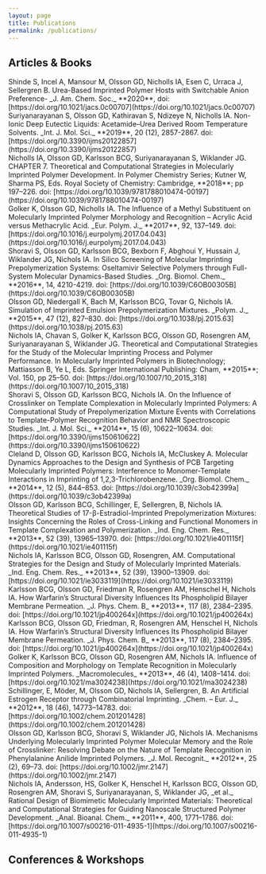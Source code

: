 ```yaml
---
layout: page
title: Publications
permalink: /publications/
---
```

<script type='text/javascript' src='https://d1bxh8uas1mnw7.cloudfront.net/assets/embed.js'></script>

## Articles & Books ##
<div data-badge-type='1' class='altmetric-embed' data-badge-popover='tight' data-doi="10.1021/jacs.0c00707"></div>
Shinde S, Incel A, Mansour M, Olsson GD, Nicholls IA, Esen C, Urraca J, Sellergren B. Urea-Based Imprinted Polymer Hosts with Switchable Anion Preference- _J. Am. Chem. Soc._ **2020**, doi: [https://doi.org/10.1021/jacs.0c00707](https://doi.org/10.1021/jacs.0c00707)

<div data-badge-type='1' class='altmetric-embed' data-badge-popover='tight' data-doi="10.3390/ijms20122857"></div>
Suriyanarayanan S, Olsson GD, Kathiravan S, Ndizeye N, Nicholls IA. Non-Ionic Deep Eutectic Liquids: Acetamide–Urea Derived Room Temperature Solvents. _Int. J. Mol. Sci._ **2019**, 20 (12), 2857-2867. doi: [https://doi.org/10.3390/ijms20122857](https://doi.org/10.3390/ijms20122857)

<div data-badge-type='1' class='altmetric-embed' data-badge-popover='tight' data-doi="10.1039/9781788010474-00197"></div>
Nicholls IA, Olsson GD, Karlsson BCG, Suriyanarayanan S, Wiklander JG. CHAPTER 7. Theoretical and Computational Strategies in Molecularly Imprinted Polymer Development. In Polymer Chemistry Series; Kutner W, Sharma PS, Eds. Royal Society of Chemistry: Cambridge, **2018**; pp 197–226. doi: [https://doi.org/10.1039/9781788010474-00197](https://doi.org/10.1039/9781788010474-00197)

<div data-badge-type='1' class='altmetric-embed' data-badge-popover='tight' data-doi="10.1016/j.eurpolymj.2017.04.043"></div>
Golker K, Olsson GD, Nicholls IA. The Influence of a Methyl Substituent on Molecularly Imprinted Polymer Morphology and Recognition – Acrylic Acid versus Methacrylic Acid. _Eur. Polym. J._ **2017**, 92, 137–149. doi: [https://doi.org/10.1016/j.eurpolymj.2017.04.043](https://doi.org/10.1016/j.eurpolymj.2017.04.043)

<div data-badge-type='1' class='altmetric-embed' data-badge-popover='tight' data-doi="10.1039/C6OB00305B"></div>
Shoravi S, Olsson GD, Karlsson BCG, Bexborn F, Abghoui Y, Hussain J, Wiklander JG, Nichols IA. In Silico Screening of Molecular Imprinting Prepolymerization Systems: Oseltamivir Selective Polymers through Full-System Molecular Dynamics-Based Studies. _Org. Biomol. Chem._ **2016**, 14, 4210-4219. doi: [https://doi.org/10.1039/C6OB00305B](https://doi.org/10.1039/C6OB00305B)

<div data-badge-type='1' class='altmetric-embed' data-badge-popover='tight' data-doi="10.1038/pj.2015.63"></div>
Olsson GD, Niedergall K, Bach M, Karlsson BCG, Tovar G, Nichols IA. Simulation of Imprinted Emulsion Prepolymerization Mixtures. _Polym. J._ **2015**, 47 (12), 827–830. doi: [https://doi.org/10.1038/pj.2015.63](https://doi.org/10.1038/pj.2015.63)

<div data-badge-type='1' class='altmetric-embed' data-badge-popover='tight' data-doi="10.1007/10_2015_318"></div>
Nichols IA, Chavan S, Golker K, Karlsson BCG, Olsson GD, Rosengren AM, Suriyanarayanan S, Wiklander JG. Theoretical and Computational Strategies for the Study of the Molecular Imprinting Process and Polymer Performance. In Molecularly Imprinted Polymers in Biotechnology; Mattiasson B, Ye L, Eds. Springer International Publishing: Cham, **2015**; Vol. 150, pp 25–50. doi: [https://doi.org/10.1007/10_2015_318](https://doi.org/10.1007/10_2015_318)

<div data-badge-type='1' class='altmetric-embed' data-badge-popover='tight' data-doi="10.3390/ijms150610622"></div>
Shoravi S, Olsson GD, Karlsson BCG, Nichols IA. On the Influence of Crosslinker on Template Complexation in Molecularly Imprinted Polymers: A Computational Study of Prepolymerization Mixture Events with Correlations to Template-Polymer Recognition Behavior and NMR Spectroscopic Studies. _Int. J. Mol. Sci._ **2014**, 15 (6), 10622–10634. doi: [https://doi.org/10.3390/ijms150610622](https://doi.org/10.3390/ijms150610622)

<div data-badge-type='1' class='altmetric-embed' data-badge-popover='tight' data-doi="10.1039/c3ob42399a"></div>
Cleland D, Olsson GD, Karlsson BCG, Nichols IA, McCluskey A. Molecular Dynamics Approaches to the Design and Synthesis of PCB Targeting Molecularly Imprinted Polymers: Interference to Monomer-Template Interactions in Imprinting of 1,2,3-Trichlorobenzene. _Org. Biomol. Chem._ **2014**, 12 (5), 844–853. doi: [https://doi.org/10.1039/c3ob42399a](https://doi.org/10.1039/c3ob42399a)

<div data-badge-type='1' class='altmetric-embed' data-badge-popover='tight' data-doi="10.1021/ie401115f"></div>
Olsson GD, Karlsson BCG, Schillinger, E, Sellergren, B, Nichols IA. Theoretical Studies of 17-β-Estradiol-Imprinted Prepolymerization Mixtures: Insights Concerning the Roles of Cross-Linking and Functional Monomers in Template Complexation and Polymerization. _Ind. Eng. Chem. Res._ **2013**, 52 (39), 13965–13970. doi: [https://doi.org/10.1021/ie401115f](https://doi.org/10.1021/ie401115f)

<div data-badge-type='1' class='altmetric-embed' data-badge-popover='tight' data-doi="10.1021/ie3033119"></div>
Nichols IA, Karlsson BCG, Olsson GD, Rosengren, AM. Computational Strategies for the Design and Study of Molecularly Imprinted Materials. _Ind. Eng. Chem. Res._ **2013**, 52 (39), 13900–13909. doi: [https://doi.org/10.1021/ie3033119](https://doi.org/10.1021/ie3033119)

<div data-badge-type='1' class='altmetric-embed' data-badge-popover='tight' data-doi="10.1021/jp400264x"></div>
Karlsson BCG, Olsson GD, Friedman R, Rosengren AM, Henschel H, Nichols IA. How Warfarin’s Structural Diversity Influences Its Phospholipid Bilayer Membrane Permeation. _J. Phys. Chem. B_ **2013**, 117 (8), 2384–2395. doi: [https://doi.org/10.1021/jp400264x](https://doi.org/10.1021/jp400264x)

<div data-badge-type='1' class='altmetric-embed' data-badge-popover='tight' data-doi="10.1021/jp400264x"></div>
Karlsson BCG, Olsson GD, Friedman, R, Rosengren AM, Henschel H, Nichols IA. How Warfarin’s Structural Diversity Influences Its Phospholipid Bilayer Membrane Permeation. _J. Phys. Chem. B_ **2013**, 117 (8), 2384–2395. doi: [https://doi.org/10.1021/jp400264x](https://doi.org/10.1021/jp400264x)

<div data-badge-type='1' class='altmetric-embed' data-badge-popover='tight' data-doi="10.1021/ma3024238"></div>
Golker K, Karlsson BCG, Olsson GD, Rosengren AM, Nichols IA. Influence of Composition and Morphology on Template Recognition in Molecularly Imprinted Polymers. _Macromolecules_ **2013**, 46 (4), 1408–1414. doi: [https://doi.org/10.1021/ma3024238](https://doi.org/10.1021/ma3024238)

<div data-badge-type='1' class='altmetric-embed' data-badge-popover='tight' data-doi="10.1002/chem.201201428"></div>
Schillinger, E, Möder, M, Olsson GD, Nichols IA, Sellergren, B. An Artificial Estrogen Receptor through Combinatorial Imprinting. _Chem. – Eur. J._ **2012**, 18 (46), 14773–14783. doi: [https://doi.org/10.1002/chem.201201428](https://doi.org/10.1002/chem.201201428)

<div data-badge-type='1' class='altmetric-embed' data-badge-popover='tight' data-doi="10.1002/jmr.2147"></div>
Olsson GD, Karlsson BCG, Shoravi S, Wiklander JG, Nichols IA. Mechanisms Underlying Molecularly Imprinted Polymer Molecular Memory and the Role of Crosslinker: Resolving Debate on the Nature of Template Recognition in Phenylalanine Anilide Imprinted Polymers. _J. Mol. Recognit._ **2012**, 25 (2), 69–73. doi: [https://doi.org/10.1002/jmr.2147](https://doi.org/10.1002/jmr.2147)

<div data-badge-type='1' class='altmetric-embed' data-badge-popover='tight' data-doi="10.1007/s00216-011-4935-1"></div>
Nichols IA, Andersson, HS, Golker K, Henschel H, Karlsson BCG, Olsson GD, Rosengren AM, Shoravi S, Suriyanarayanan, S, Wiklander JG, _et al._ Rational Design of Biomimetic Molecularly Imprinted Materials: Theoretical and Computational Strategies for Guiding Nanoscale Structured Polymer Development. _Anal. Bioanal. Chem._ **2011**, 400, 1771–1786. doi: [https://doi.org/10.1007/s00216-011-4935-1](https://doi.org/10.1007/s00216-011-4935-1)

## Conferences & Workshops ##
